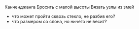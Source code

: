 Канченджанга
Бросить с малой высоты
Вязать узлы из змей
- что может пройти сквозь стекло, не разбив его?
- что размером со слона, но ничего не весит?
